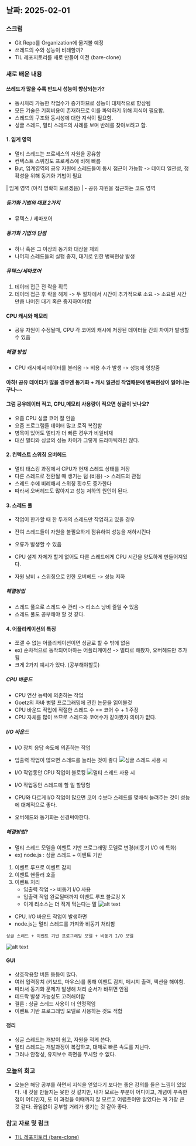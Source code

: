 ## 날짜: 2025-02-01

### 스크럼
- Git Repo를 Organization에 옮겨볼 예정
- 쓰레드의 수와 성능이 비례할까?
- TIL 레포지토리를 새로 만들어 이전 (bare-clone)

### 새로 배운 내용
#### 쓰레드가 많을 수록 반드시 성능이 향상되는가?
- 동시처리 가능한 작업수가 증가하므로 성능이 대체적으로 향상됨
- 모든 기술은 기회비용이 존재하므로 이를 파악하기 위해 지식이 필요함.
- 스레드의 구조와 동시성에 대한 지식이 필요함.
- 싱글 스레드, 멀티 스레드의 사례를 보며 반례를 찾아보려고 함.

#### 1. 임계 영역
- 멀티 스레드는 프로세스의 자원을 공유함
- 컨텍스트 스위칭도 프로세스에 비해 빠름
- But, 임계영역의 공유 자원에 스레드들이 동시 접근이 가능함
-> 데이터 일관성, 정확성을 위해 동기화 기법이 필요

| 임계 영역 (아직 명확히 모르겠음)
| - 공유 자원을 접근하는 코드 영역

##### 동기화 기법의 대표 2가지
- 뮤텍스 / 세마포어

##### 동기화 기법의 단점
- 하나 혹은 그 이상의 동기화 대상을 제외
- 나머지 스레드들의 실행 중지, 대기로 인한 병목현상 발생

##### 뮤텍스/세마포어
1. 데이터 접근 전 락을 획득
2. 데이터 접근 후 락을 해제
-> 두 절차에서 시간이 추가적으로 소요
-> 소요된 시간만큼 나머진 대기 혹은 중지하여야함

#### CPU 캐시와 메모리
- 공유 자원이 수정될때, CPU 각 코어의 캐시에 저장된 데이터들 간의 차이가 발생할 수 있음

##### 해결 방법
- CPU 캐시에서 데이터를 불러옴
-> 비용 추가 발생
-> 성능에 영향줌

#### 아하! 공유 데이터가 많을 경우엔 동기화 + 캐시 일관성 작업때문에 병목현상이 일어나는구나~~

#### 그럼 공유데이터 적고, CPU,메모리 사용량이 적으면 싱글이 낫나요?
- 요즘 CPU 싱글 코어 잘 안씀
- 요즘 프로그램들 데이터 많고 로직 복잡함
- 병목이 있어도 멀티가 더 빠른 경우가 비일비재
- 대신 멀티와 싱글의 성능 차이가 그렇게 드라마틱하진 않다.

#### 2. 컨텍스트 스위칭 오버헤드
- 멀티 태스킹 과정에서 CPU가 현재 스레드 상태를 저장
- 다른 스레드로 전환될 때 생기는 텀 (비용)
-> 스레드의 관점
- 스레드 수에 비례해서 스위칭 횟수도 증가한다
- 따라서 오버헤드도 많아지고 성능 저하의 원인이 된다.

#### 3. 스레드 풀
- 작업이 한가할 때 한 두개의 스레드만 작업하고 있을 경우
- 잔여 스레드들이 자원을 불필요하게 점유하여 성능을 저하시킨다
- 오류가 발생할 수 있음

- CPU 설계 자체가 할게 없어도 다른 스레드에게 CPU 시간을 양도하게 만들어져있다.
- 자원 낭비 + 스위칭으로 인한 오버헤드 -> 성능 저하

##### 해결방법
- 스레드 풀으로 스레드 수 관리 -> 리소스 낭비 줄일 수 있음
- 스레드 풀도 공부해야 할 것 같다.

#### 4. 어플리케이션의 특징
- 쪼갤 수 없는 어플리케이션이면 싱글로 할 수 밖에 없음
- ex) 순차적으로 동작되어야하는 어플리케이션
-> 멀티로 해봤자, 오버헤드만 추가됨
- 크게 2가지 예시가 있다. (공부해야할듯)

##### CPU 바운드
- CPU 연산 능력에 의존하는 작업
- Goetz의 자바 병렬 프로그래밍에 관한 논문을 읽어볼것
- CPU 바운드 작업에 적절한 스레드 수 == 코어 수 + 1 주장
- CPU 자체를 많이 쓰므로 스레드와 코어수가 같아봤자 의미가 없다.

##### I/O 바운드
- I/O 장치 응답 속도에 의존하는 작업
- 입출력 작업이 많으면 스레드를 늘리는 것이 좋다
![싱글 스레드 사용 시](img/01-01.png)
- I/O 작업동안 CPU 작업이 블로킹
![멀티 스레드 사용 시](img/01-02.png)
- I/O 작업동안 스레드에 할 일 할당함

- CPU와 다르게 I/O 작업이 많으면 코어 수보다 스레드를 몇배씩 늘려주는 것이 성능에 대체적으로 좋다.
- 오버헤드와 동기화는 신경써야한다.
##### 해결방법?
- 멀티 스레드 모델을 이벤트 기반 프로그래밍 모델로 변경(비동기 I/O 에 특화)
- ex) node.js : 싱글 스레드 + 이벤트 기반
1. 이벤트 루프로 이벤트 감지
2. 이벤트 핸들러 호출
3. 이벤트 처리
    - 입출력 작업 -> 비동기 I/O 사용
    - 입출력 작업 완료될때까지 이벤트 루프 블로킹 X
    - 이게 리소스는 더 적게 먹는다는 말
![alt text](img/01-03.png)
- CPU, I/O 바운드 작업이 발생하면
- node.js는 멀티 스레드를 가져와 비동기 처리함
```
싱글 스레드 + 이벤트 기반 프로그래밍 모델 + 비동기 I/O 모델
```
![alt text](img/01-04.png)
#### GUI
- 상호작용할 버튼 등등이 많다.
- 여러 입력장치 (키보드, 마우스)를 통해 이벤트 감지, 메시지 출력, 액션을 해야함.
- 따라서 동기화 문제가 발생해 처리 순서가 바뀌면 안됨
- 데드락 발생 가능성도 고려해야함
- 결론 : 싱글 스레드 사용이 더 안정적임
- 이벤트 기반 프로그래밍 모델로 사용하는 것도 적합

#### 정리
- 싱글 스레드는 개발이 쉽고, 자원을 적게 쓴다.
- 멀티 스레드는 개발과정이 복잡하고, 대체로 빠른 속도를 지닌다.
- 그러나 안정성, 유지보수 측면을 무시할 수 없다.

### 오늘의 회고
- 오늘은 해당 공부를 하면서 지식을 얻었다기 보다는 좋은 강의를 들은 느낌이 있었다. 내 것을 만들지는 못한 것 같지만, 내가 모르는 부분이 어디이고, 개념이 부족한 점이 어디인지, 또 이 과정을 이때까지 잘 모르고 어렴풋이만 알았다는 게 가장 큰 것 같다. 끊임없이 공부할 거리가 생기는 것 같아 좋다.

### 참고 자료 및 링크
- [TIL 레포지토리 (bare-clone)](https://soranhan.tistory.com/11)
